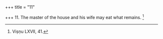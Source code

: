 +++
title = "11"

+++
11. The master of the house and his wife may eat what remains. [^10] 


[^10]:  Viṣṇu LXVII, 41.
